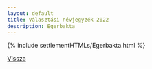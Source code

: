 ```yaml
---
layout: default
title: Választási névjegyzék 2022
description: Egerbakta
---
```


{% include settlementHTMLs/Egerbakta.html %}

[Vissza](./)